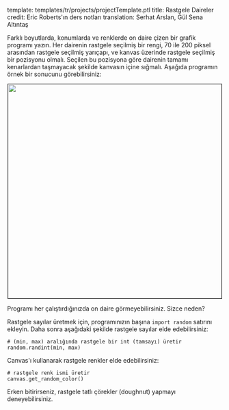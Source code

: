 template: templates/tr/projects/projectTemplate.ptl
title: Rastgele Daireler
credit: Eric Roberts'ın ders notları
translation: Serhat Arslan, Gül Sena Altıntaş

Farklı boyutlarda, konumlarda ve renklerde on daire çizen bir grafik programı yazın. Her dairenin rastgele seçilmiş bir rengi, 70 ile 200 piksel arasından rastgele seçilmiş yarıçapı, ve kanvas üzerinde rastgele seçilmiş bir pozisyonu olmalı. Seçilen bu pozisyona göre dairenin tamamı kenarlardan taşmayacak şekilde kanvasın içine sığmalı. Aşağıda programın örnek bir sonucunu görebilirsiniz:

<center>
  <img style="width:500px;border: 1px solid #000000" src="{{pathToRoot}}img/projects/randomCircles/demo1.png">
</center>

Programı her çalıştırdığınızda on daire görmeyebilirsiniz. Sizce neden?

Rastgele sayılar üretmek için, programınızın başına `import random` satırını ekleyin. Daha sonra aşağıdaki şekilde rastgele sayılar elde edebilirsiniz:

```
# (min, max) aralığında rastgele bir int (tamsayı) üretir
random.randint(min, max)
```
Canvas'ı kullanarak rastgele renkler elde edebilirsiniz:

```
# rastgele renk ismi üretir
canvas.get_random_color()
```

Erken bitirirseniz, rastgele tatlı çörekler (doughnut) yapmayı deneyebilirsiniz.